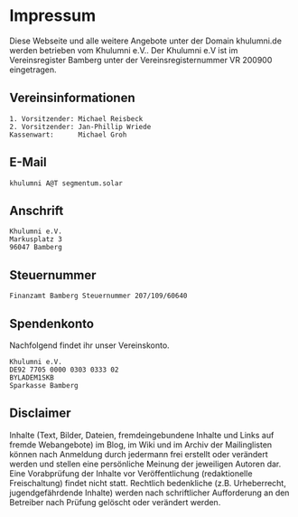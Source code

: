 # Impressum

Diese Webseite und alle weitere Angebote unter der Domain khulumni.de werden betrieben vom Khulumni e.V.. 
Der Khulumni e.V ist im Vereinsregister Bamberg unter der Vereinsregisternummer VR 200900 eingetragen.

## Vereinsinformationen

```
1. Vorsitzender: Michael Reisbeck
2. Vorsitzender: Jan-Phillip Wriede
Kassenwart:      Michael Groh
```

## E-Mail

```
khulumni A@T segmentum.solar
```


## Anschrift

```
Khulumni e.V.
Markusplatz 3
96047 Bamberg
```

## Steuernummer

```
Finanzamt Bamberg Steuernummer 207/109/60640
```

## Spendenkonto

Nachfolgend findet ihr unser Vereinskonto.

```
Khulumni e.V.
DE92 7705 0000 0303 0333 02
BYLADEM1SKB
Sparkasse Bamberg

```

## Disclaimer

Inhalte (Text, Bilder, Dateien, fremdeingebundene Inhalte und Links auf fremde Webangebote) im Blog, im Wiki und im Archiv der Mailinglisten können nach Anmeldung durch jedermann frei erstellt oder verändert werden und stellen eine persönliche Meinung der jeweiligen Autoren dar. Eine Vorabprüfung der Inhalte vor Veröffentlichung (redaktionelle Freischaltung) findet nicht statt. Rechtlich bedenkliche (z.B. Urheberrecht, jugendgefährdende Inhalte) werden nach schriftlicher Aufforderung an den Betreiber nach Prüfung gelöscht oder verändert werden.

